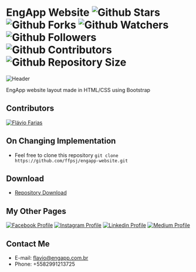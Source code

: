 # EngApp Website ![Github Stars](https://img.shields.io/github/stars/ffpsj/engapp-website.svg?label=Stars) ![Github Forks](https://img.shields.io/github/forks/ffpsj/engapp-website.svg?label=Forks) ![Github Watchers](https://img.shields.io/github/watchers/ffpsj/engapp-website.svg?label=Watchers) ![Github Followers](https://img.shields.io/github/followers/ffpsj.svg?label=Followers) ![Github Contributors](https://img.shields.io/github/contributors/ffpsj/engapp-website.svg?label=Contributors) ![Github Repository Size](https://img.shields.io/github/repo-size/ffpsj/engapp-website.svg?label=Size)

![Header](https://i.imgur.com/XYF9dRG.png)

EngApp website layout made in HTML/CSS using Bootstrap

## Contributors
<a href="https://github.com/ffpsj"><img src="https://i.imgur.com/TlK8zDB.png" title="Flávio Farias"></a>

## On Changing Implementation
+ Feel free to clone this repository `git clone https://github.com/ffpsj/engapp-website.git`

## Download
+ [Repository Download](https://github.com/ffpsj/engapp-website/archive/master.zip)

## My Other Pages
<a href="https://www.facebook.com/flaviofariasjr"><img src="https://i.imgur.com/bHRTPvs.png" title="Facebook Profile"></a> <a href="https://www.instagram.com/flavioaq2"><img src="https://i.imgur.com/VrYSoc0.png" title="Instagram Profile"></a> <a href="https://www.linkedin.com/in/ffpsj"><img src="https://i.imgur.com/ERL5FFt.png" title="Linkedin Profile"></a> <a href="https://www.medium.com/@ffpsj"><img src="https://i.imgur.com/UPR0HtK.png" title="Medium Profile"></a>

## Contact Me
+ E-mail: flavio@engapp.com.br
+ Phone: +5582991213725